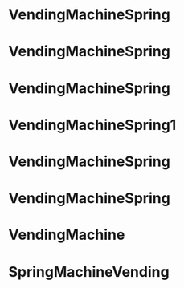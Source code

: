 # VendingMachineSpring
# VendingMachineSpring
# VendingMachineSpring
# VendingMachineSpring1
# VendingMachineSpring
# VendingMachineSpring
# VendingMachine
# SpringMachineVending
